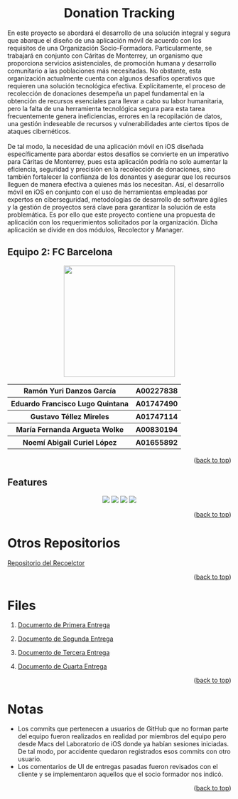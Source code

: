 <a name="readme-top"></a>
<h1 align="center">Donation Tracking</h1>
En este proyecto se abordará el desarrollo de una solución integral y segura que abarque el diseño de una aplicación móvil de acuerdo con los requisitos de una Organización Socio-Formadora. Particularmente, se trabajará en conjunto con Cáritas de Monterrey, un organismo que proporciona servicios asistenciales, de promoción humana y desarrollo comunitario a las poblaciones más necesitadas. No obstante, esta organización actualmente cuenta con algunos desafíos operativos que requieren una solución tecnológica efectiva. Explícitamente, el proceso de recolección de donaciones desempeña un papel fundamental en la obtención de recursos esenciales para llevar a cabo su labor humanitaria, pero la falta de una herramienta tecnológica segura para esta tarea frecuentemente genera ineficiencias, errores en la recopilación de datos, una gestión indeseable de recursos y vulnerabilidades ante ciertos tipos de ataques cibernéticos. 
<br>
</br>
De tal modo, la necesidad de una aplicación móvil en iOS diseñada específicamente para abordar estos desafíos se convierte en un imperativo para Cáritas de Monterrey, pues esta aplicación podría no solo aumentar la eficiencia, seguridad y precisión en la recolección de donaciones, sino también fortalecer la confianza de los donantes y asegurar que los recursos lleguen de manera efectiva a quienes más los necesitan. Así, el desarrollo móvil en iOS en conjunto con el uso de herramientas empleadas por expertos en ciberseguridad, metodologías de desarrollo de software ágiles y la gestión de proyectos será clave para garantizar la solución de esta problemática. Es por ello que este proyecto contiene una propuesta de aplicación con los requerimientos solicitados por la organización. Dicha aplicación se divide en dos módulos, Recolector y Manager.

## Equipo 2: FC Barcelona
<div align="center">
<img src="https://forthebadge.com/images/badges/powered-by-coders-sweat.svg" width="250px">
<table>
    <tr>
    <th> Ramón Yuri Danzos García </th>
    <th> A00227838 </th>
  </tr>
    <tr>
    <th> Eduardo Francisco Lugo Quintana </th>
    <th> A01747490 </th>
  </tr>
    <tr>
    <th> Gustavo Téllez Mireles</th>
    <th> A01747114 </th>
  </tr>
  <tr>
    <th> María Fernanda Argueta Wolke </th>
    <th> A00830194 </th>
  </tr>
    <tr>
    <th>Noemí Abigail Curiel López </th>
    <th> A01655892 </th>
  </tr>
  </table>
</div>
  
<p align="right">(<a href="#readme-top">back to top</a>)</p>
  
## Features
<div align="center">
<p> 
<img src="https://img.shields.io/badge/Swift-FA7343?style=for-the-badge&logo=swift&logoColor=white"/>
<img src="https://img.shields.io/badge/Python-FFD43B?style=for-the-badge&logo=python&logoColor=blue"/>
<img src="https://img.shields.io/badge/Flask-000000?style=for-the-badge&logo=flask&logoColor=white"/>
<img src="https://img.shields.io/badge/Microsoft%20SQL%20Server-CC2927?style=for-the-badge&logo=microsoft%20sql%20server&logoColor=white"/>
  
</p>
</div>

<p align="right">(<a href="#readme-top">back to top</a>)</p>

# Otros Repositorios
[Repositorio del Recoelctor](https://github.com/VMink/AplicacionMobil.git)

<p align="right">(<a href="#readme-top">back to top</a>)</p>

# Files
1. [Documento de Primera Entrega](https://docs.google.com/document/d/1FU--T_V6r2HdOvQUN66BRGiJ24qyE3vk9rTimNSH4_8/edit?usp=sharing)

2. [Documento de Segunda Entrega](https://docs.google.com/document/d/1CAPHNk-6dLt_x0R2uCbSaKYclDm0Tlr3cuIQXjMwgjs/edit?usp=sharing)

3. [Documento de Tercera Entrega](https://docs.google.com/document/d/1IETcE38SVgsrF8jmTCMLyGsm3rwCE9q5cMa60D_V8eo/edit?usp=sharing)

4. [Documento de Cuarta Entrega](https://docs.google.com/document/d/1EQ6efuoSpdEh1jiPNQlQuVzKzS-0N2jxv4OXsIq4zaw/edit?usp=sharing)

<p align="right">(<a href="#readme-top">back to top</a>)</p>

# Notas
- Los commits que pertenecen a usuarios de GitHub que no forman parte del equipo fueron realizados en realidad por miembros del equipo pero desde Macs del Laboratorio de iOS donde ya habían sesiones iniciadas. De tal modo, por accidente quedaron registrados esos commits con otro usuario.
- Los comentarios de UI de entregas pasadas fueron revisados con el cliente y se implementaron aquellos que el socio formador nos indicó.

<p align="right">(<a href="#readme-top">back to top</a>)</p>
